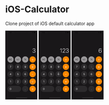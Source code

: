 # iOS-Calculator
Clone project of iOS default calculator app

<img src="./iOS-Calculator/1.gif" width="20%" alt="dice"></img>
<img src="./iOS-Calculator/2.gif" width="20%" alt="dice"></img>
<img src="./iOS-Calculator/3.gif" width="20%" alt="dice"></img>
